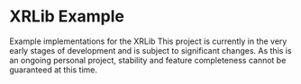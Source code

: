 # XRLib Example

Example implementations for the XRLib
This project is currently in the very early stages of development and is subject to significant changes. As this is an ongoing personal project, stability and feature completeness cannot be guaranteed at this time.
